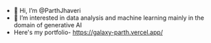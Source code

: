 - 👋 Hi, I’m @ParthJhaveri
- 👀 I’m interested in  data analysis and machine learning mainly in the domain of generative AI
- Here's my portfolio- https://galaxy-parth.vercel.app/


<!---
ParthJhaveri10/ParthJhaveri10 is a ✨ special ✨ repository because its `README.md` (this file) appears on your GitHub profile.
You can click the Preview link to take a look at your changes.
--->
